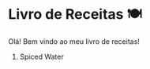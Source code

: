 # Livro de Receitas :plate_with_cutlery:



Olá! Bem vindo ao meu livro de receitas!

1. Spiced Water